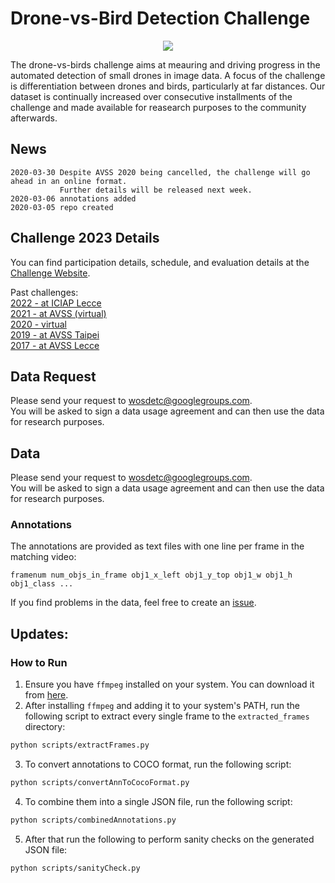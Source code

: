 # Drone-vs-Bird Detection Challenge


<div align="center">
  <img src="images/drone14.jpg"/>
</div>

The drone-vs-birds challenge aims at meauring and driving progress in the automated detection of small drones in image data.
A focus of the challenge is differentiation between drones and birds, particularly at far distances.
Our dataset is continually increased over consecutive installments of the challenge and made available for reasearch purposes to the community afterwards.  



## News

```
2020-03-30 Despite AVSS 2020 being cancelled, the challenge will go ahead in an online format.
           Further details will be released next week.
2020-03-06 annotations added
2020-03-05 repo created
```

## Challenge 2023 Details

You can find participation details, schedule, and evaluation details at the [Challenge Website](https://wosdetc2023.wordpress.com/drone-vs-bird-detection-challenge/).  
  
Past challenges:   
[2022 - at ICIAP Lecce](https://wosdetc2022.wordpress.com/drone-vs-bird-detection-challenge/)    
[2021 - at AVSS (virtual)](https://wosdetc2021.wordpress.com/drone-vs-bird-detection-challenge/)   
[2020 - virtual](https://wosdetc2020.wordpress.com/drone-vs-bird-detection-challenge/)   
[2019 - at AVSS Taipei](https://wosdetc2019.wordpress.com/challenge/)  
[2017 - at AVSS Lecce](https://wosdetc.wordpress.com/challenge/)  

## Data Request

Please send your request to [wosdetc@googlegroups.com](mailto:wosdetc@googlegroups.com).  
You will be asked to sign a data usage agreement and can then use the data for research purposes.  
## Data

Please send your request to [wosdetc@googlegroups.com](mailto:wosdetc@googlegroups.com).  
You will be asked to sign a data usage agreement and can then use the data for research purposes.  

### Annotations
The annotations are provided as text files with one line per frame in the matching video:  
```
framenum num_objs_in_frame obj1_x_left obj1_y_top obj1_w obj1_h obj1_class ...
```  
If you find problems in the data, feel free to create an [issue](https://github.com/wosdetc/challenge/issues).



## Updates:
### How to Run

1. Ensure you have `ffmpeg` installed on your system. You can download it from [here](https://ffmpeg.org/download.html).
2. After installing `ffmpeg` and adding it to your system's PATH, run the following script to extract every single frame to the `extracted_frames` directory:
  ```sh
  python scripts/extractFrames.py
  ```
3. To convert annotations to COCO format, run the following script:
  ```sh
  python scripts/convertAnnToCocoFormat.py
  ```
4. To combine them into a single JSON file, run the following script:
  ```sh
  python scripts/combinedAnnotations.py
  ```
5. After that run the following to perform sanity checks on the generated JSON file:
  ```sh
  python scripts/sanityCheck.py
  ```
